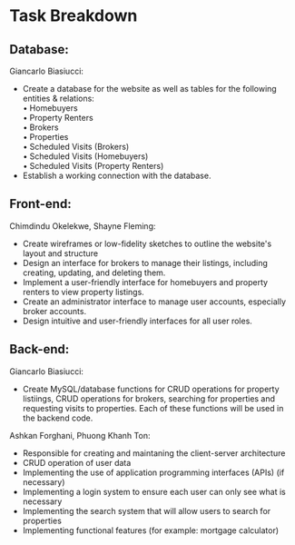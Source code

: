 # Task Breakdown

## Database:
Giancarlo Biasiucci:
- Create a database for the website as well as tables for the following entities & relations:\
  • Homebuyers\
  • Property Renters\
  • Brokers\
  • Properties\
  • Scheduled Visits (Brokers)\
  • Scheduled Visits (Homebuyers)\
  • Scheduled Visits (Property Renters)
- Establish a working connection with the database.

## Front-end:
Chimdindu Okelekwe, Shayne Fleming:
- Create wireframes or low-fidelity sketches to outline the website's layout and structure
- Design an interface for brokers to manage their listings, including creating, updating, and deleting them.
- Implement a user-friendly interface for homebuyers and property renters to view property listings.
- Create an administrator interface to manage user accounts, especially broker accounts.
- Design intuitive and user-friendly interfaces for all user roles.
  
## Back-end:
Giancarlo Biasiucci:
- Create MySQL/database functions for CRUD operations for property listiings, CRUD operations for brokers, searching for properties and requesting visits to properties. Each of these functions will be used in the backend code.

Ashkan Forghani, Phuong Khanh Ton:
- Responsible for creating and maintaning the client-server architecture
- CRUD operation of user data
- Implementing the use of application programming interfaces (APIs) (if necessary)
- Implementing a login system to ensure each user can only see what is necessary
- Implementing the search system that will allow users to search for properties
- Implementing functional features (for example: mortgage calculator)
